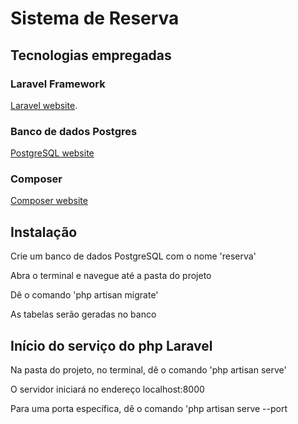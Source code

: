 # Sistema de Reserva

## Tecnologias empregadas

### Laravel Framework

[Laravel website](http://laravel.com/docs).

### Banco de dados Postgres
[PostgreSQL website](http://www.postgresql.org.br/)

### Composer
[Composer website](https://getcomposer.org/)

## Instalação
Crie um banco de dados PostgreSQL com o nome 'reserva'

Abra o terminal e navegue até a pasta do projeto

Dê o comando 'php artisan migrate'

As tabelas serão geradas no banco

## Início do serviço do php Laravel
Na pasta do projeto, no terminal, dê o comando 'php artisan serve'

O servidor iniciará no endereço localhost:8000

Para uma porta específica, dê o comando 'php artisan serve --port<porta>
